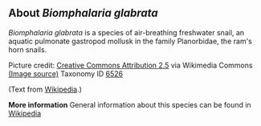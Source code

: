 **About *Biomphalaria glabrata***
-------------------------
*Biomphalaria glabrata* is a species of air-breathing freshwater 
snail, an aquatic pulmonate gastropod mollusk in the family 
Planorbidae, the ram's horn snails.


Picture credit: [Creative Commons Attribution 2.5](https://creativecommons.org/licenses/by/2.5) via Wikimedia Commons [(Image source)](https://en.wikipedia.org/wiki/File:Biomphalaria_glabrata.jpg)
Taxonomy ID [6526](https://www.uniprot.org/taxonomy/6526)

(Text from [Wikipedia](https://en.wikipedia.org/).)

**More information**
General information about this species can be found in [Wikipedia](https://en.wikipedia.org/wiki/Biomphalaria_glabrata)

